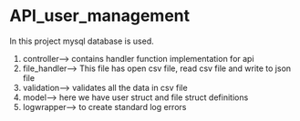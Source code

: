 # API_user_management

In this project mysql database is used.
1. controller--> contains handler function implementation for api
2. file_handler--> This file has open csv file, read csv file and write to json file 
3. validation--> validates all the data in csv file
4. model--> here we have user struct and file struct definitions
5. logwrapper--> to create standard log errors

